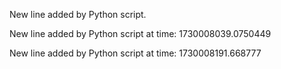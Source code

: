 
New line added by Python script.

New line added by Python script at time: 1730008039.0750449

New line added by Python script at time: 1730008191.668777
